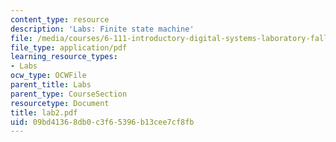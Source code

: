 ```yaml
---
content_type: resource
description: 'Labs: Finite state machine'
file: /media/courses/6-111-introductory-digital-systems-laboratory-fall-2002/09bd41368db0c3f65396b13cee7cf8fb_lab2.pdf
file_type: application/pdf
learning_resource_types:
- Labs
ocw_type: OCWFile
parent_title: Labs
parent_type: CourseSection
resourcetype: Document
title: lab2.pdf
uid: 09bd4136-8db0-c3f6-5396-b13cee7cf8fb
---
```

